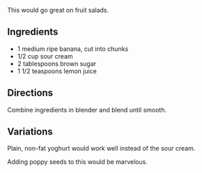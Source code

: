 <div id="wikitext">

This would go great on fruit salads.

<span id="ingredients"></span>

Ingredients
-----------

-   1 medium ripe banana, cut into chunks
-   1/2 cup sour cream
-   2 tablespoons brown sugar
-   1 1/2 teaspoons lemon juice

<span id="directions"></span>

Directions
----------

Combine ingredients in blender and blend until smooth.

<span id="variations"></span>

Variations
----------

Plain, non-fat yoghurt would work well instead of the sour cream.

Adding poppy seeds to this would be marvelous.

<div class="vspace">

</div>

</div>
